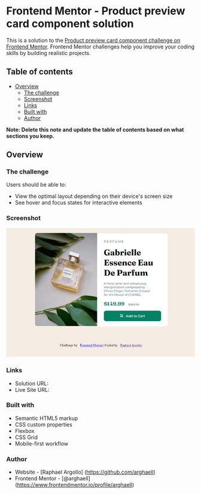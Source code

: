 # Frontend Mentor - Product preview card component solution

This is a solution to the [Product preview card component challenge on Frontend Mentor](https://www.frontendmentor.io/challenges/product-preview-card-component-GO7UmttRfa). Frontend Mentor challenges help you improve your coding skills by building realistic projects.

## Table of contents

- [Overview](#overview)
  - [The challenge](#the-challenge)
  - [Screenshot](#screenshot)
  - [Links](#links)
  - [Built with](#built-with)
  - [Author](#author)

**Note: Delete this note and update the table of contents based on what sections you keep.**

## Overview

### The challenge

Users should be able to:

- View the optimal layout depending on their device's screen size
- See hover and focus states for interactive elements

### Screenshot

![](./images/screenshot.png)

### Links

- Solution URL: [](https://www.frontendmentor.io/solutions/responsive-component-using-html-and-css-8wCF7V_3Al)
- Live Site URL: [](https://product-preview-card-component-one-omega.vercel.app/)

### Built with

- Semantic HTML5 markup
- CSS custom properties
- Flexbox
- CSS Grid
- Mobile-first workflow

### Author

- Website - [Raphael Argollo] (https://github.com/arghaell)
- Frontend Mentor - [@arghaell] (https://www.frontendmentor.io/profile/arghaell)

